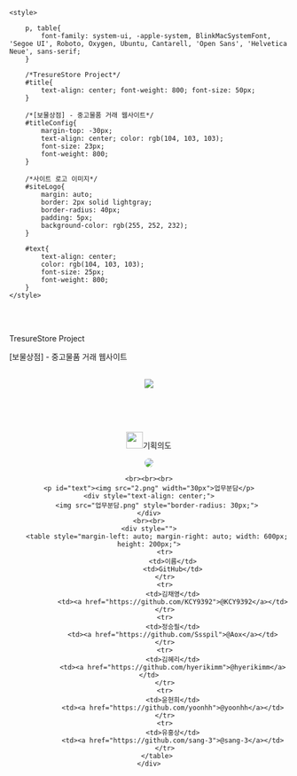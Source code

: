 <!DOCTYPE html>
<head>

    <style>

        p, table{
            font-family: system-ui, -apple-system, BlinkMacSystemFont, 'Segoe UI', Roboto, Oxygen, Ubuntu, Cantarell, 'Open Sans', 'Helvetica Neue', sans-serif;
        }

        /*TresureStore Project*/
        #title{
            text-align: center; font-weight: 800; font-size: 50px;
        }

        /*[보물상점] - 중고물품 거래 웹사이트*/
        #titleConfig{
            margin-top: -30px;
            text-align: center; color: rgb(104, 103, 103);
            font-size: 23px;
            font-weight: 800;
        }

        /*사이트 로고 이미지*/
        #siteLogo{
            margin: auto; 
            border: 2px solid lightgray;
            border-radius: 40px;
            padding: 5px;
            background-color: rgb(255, 252, 232);
        }

        #text{
            text-align: center;
            color: rgb(104, 103, 103);
            font-size: 25px;
            font-weight: 800;
        }
    </style>
</head>
<body>

<br><br>

<p id="title">TresureStore Project</p>
<p id="titleConfig">[보물상점] - 중고물품 거래 웹사이트 </p>

<br>

<div style="text-align: center;"><img id="siteLogo" src="사이트 로고.png"></div>

<br><br><br>

<div style="text-align: center;">
    <p id="text"><img src="1.png" width="30px">기획의도</p>
    <div style="text-align: center;">
        <img src="기획의도.png" style="border-radius: 30px;">
    </div>

    <br><br><br>
    <p id="text"><img src="2.png" width="30px">업무분담</p>
    <div style="text-align: center;">
        <img src="업무분담.png" style="border-radius: 30px;">
    </div>
    <br><br>
    <div style="">
        <table style="margin-left: auto; margin-right: auto; width: 600px; height: 200px;">
            <tr>
                <td>이름</td>
                <td>GitHub</td>
            </tr>
            <tr>
                <td>김채영</td>
                <td><a href="https://github.com/KCY9392">@KCY9392</a></td>
            </tr>
            <tr>
                <td>정승필</td>
                <td><a href="https://github.com/Ssspil">@Aox</a></td>
            </tr>
            <tr>
                <td>김혜리</td>
                <td><a href="https://github.com/hyerikimm">@hyerikimm</a></td>
            </tr>
            <tr>
                <td>윤현희</td>
                <td><a href="https://github.com/yoonhh">@yoonhh</a></td>
            </tr>
            <tr>
                <td>유홍상</td>
                <td><a href="https://github.com/sang-3">@sang-3</a></td>
            </tr>
        </table>
    </div>
</div>












</body>
</html>






